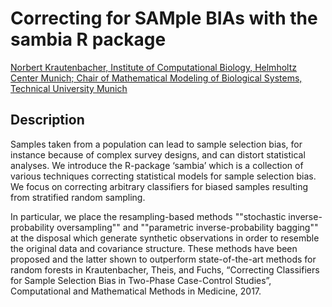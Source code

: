# Correcting for SAMple BIAs with the sambia R package

[Norbert	Krautenbacher,	Institute of Computational Biology, Helmholtz Center Munich; Chair of Mathematical Modeling of Biological Systems, Technical University Munich]()

## Description

Samples taken from a population can lead to sample selection bias, for instance because of complex survey designs, and can distort statistical analyses. We introduce the R-package ‘sambia’ which is a collection of various techniques correcting statistical models for sample selection bias. We focus on correcting arbitrary classifiers for biased samples resulting from stratified random sampling.

In particular, we place the resampling-based methods ""stochastic inverse-probability oversampling"" and ""parametric inverse-probability bagging"" at the disposal which generate synthetic observations in order to resemble the original data and covariance structure. These methods have been proposed and the latter shown to outperform state-of-the-art methods for random forests in Krautenbacher, Theis, and Fuchs, “Correcting Classifiers for Sample Selection Bias in Two-Phase Case-Control Studies”, Computational and Mathematical Methods in Medicine, 2017.


